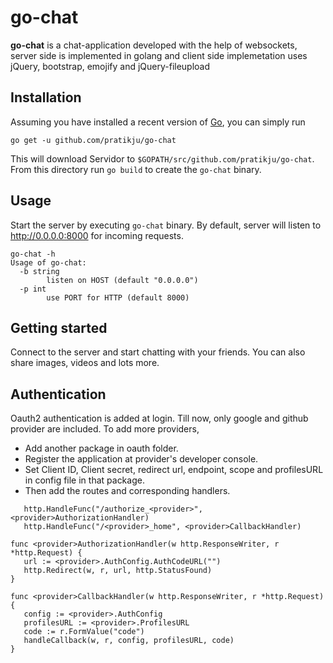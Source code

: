 # go-chat

**go-chat** is a chat-application developed with the help of websockets, server side is implemented in golang and client side implemetation uses jQuery, bootstrap, emojify and jQuery-fileupload

## Installation

Assuming you have installed a recent version of
[Go](https://golang.org/doc/install), you can simply run

```
go get -u github.com/pratikju/go-chat
```

This will download Servidor to `$GOPATH/src/github.com/pratikju/go-chat`. From
  this directory run `go build` to create the `go-chat` binary.

## Usage

Start the server by executing `go-chat` binary. By default, server will listen to http://0.0.0.0:8000 for incoming requests.

```
go-chat -h
Usage of go-chat:
  -b string
    	listen on HOST (default "0.0.0.0")
  -p int
    	use PORT for HTTP (default 8000)
```
## Getting started

Connect to the server and start chatting with your friends. You can also share images, videos and lots more.

## Authentication

Oauth2 authentication is added at login. Till now, only google and github provider are included.
To add more providers,
 - Add another package in oauth folder.
 - Register the application at provider's developer console.
 - Set Client ID, Client secret, redirect url, endpoint, scope and profilesURL in config file in that package.
 - Then add the routes and corresponding handlers.
 
 ```
 	http.HandleFunc("/authorize_<provider>", <provider>AuthorizationHandler)
	http.HandleFunc("/<provider>_home", <provider>CallbackHandler)
 ```
 
 ```
 func <provider>AuthorizationHandler(w http.ResponseWriter, r *http.Request) {
	url := <provider>.AuthConfig.AuthCodeURL("")
	http.Redirect(w, r, url, http.StatusFound)
}

func <provider>CallbackHandler(w http.ResponseWriter, r *http.Request) {
	config := <provider>.AuthConfig
	profilesURL := <provider>.ProfilesURL
	code := r.FormValue("code")
	handleCallback(w, r, config, profilesURL, code)
}
```

